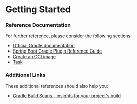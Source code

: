 # Getting Started

### Reference Documentation
For further reference, please consider the following sections:

* [Official Gradle documentation](https://docs.gradle.org)
* [Spring Boot Gradle Plugin Reference Guide](https://docs.spring.io/spring-boot/3.4.1/gradle-plugin)
* [Create an OCI image](https://docs.spring.io/spring-boot/3.4.1/gradle-plugin/packaging-oci-image.html)
* [Task](https://docs.spring.io/spring-cloud-task/reference/)

### Additional Links
These additional references should also help you:

* [Gradle Build Scans – insights for your project's build](https://scans.gradle.com#gradle)

